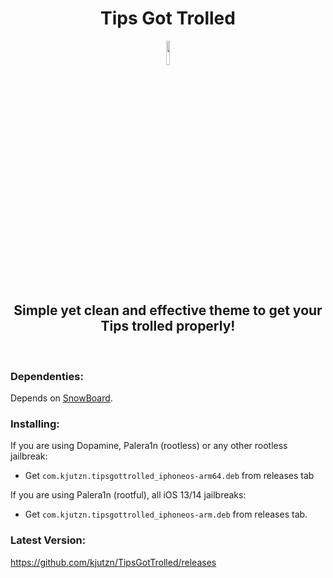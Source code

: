 <h1 align="center">Tips Got Trolled</h1>
<p align="center">
  <img src="https://github.com/kjutzn/TipsGotTrolled/assets/130908680/8241304c-3b7d-4d7f-b97d-e7af442005c8" width="10%" height="10%">
</p>
<h2 align = "center">Simple yet clean and effective theme to get your Tips trolled properly!</h2>
<br>

### Dependenties:
Depends on [SnowBoard](https://sparkdev.me/package/com.spark.snowboard).

### Installing:
If you are using Dopamine, Palera1n (rootless) or any other rootless jailbreak:
 - Get `com.kjutzn.tipsgottrolled_iphoneos-arm64.deb` from releases tab <br>

If you are using Palera1n (rootful), all iOS 13/14 jailbreaks:
 - Get `com.kjutzn.tipsgottrolled_iphoneos-arm.deb` from releases tab.

### Latest Version:
https://github.com/kjutzn/TipsGotTrolled/releases
